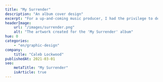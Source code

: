 ```yaml
---
title: "My Surrender"
description: "An album cover design"
excerpt: "For a up-and-coming music producer, I had the privilege to design an artwork for the cover of his new EP. This is one of the proposals I did!"
headerImage:
    url: "/images/surrender.png"
    alt: "The artwork created for the 'My Surrender' album"
hue: 0
categories:
    - "en/graphic-design"
company:
    title: "Caleb Lockwood"
publishedAt: 2021-03-01
seo:
    metaTitle: "My Surrender"
    isArticle: true
---
```

